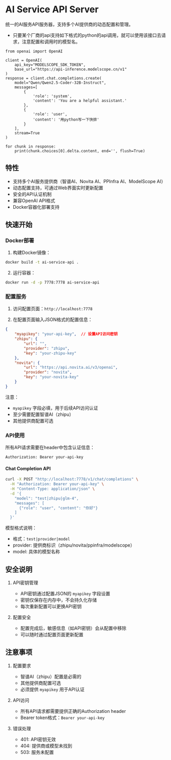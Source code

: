# AI Service API Server

统一的AI服务API服务器，支持多个AI提供商的动态配置和管理。
- 只要某个厂商的api支持如下格式的python的api调用，就可以使用该接口去请求，注意配置和调用时的模型名。
```
from openai import OpenAI

client = OpenAI(
    api_key="MODELSCOPE_SDK_TOKEN", 
    base_url="https://api-inference.modelscope.cn/v1"
)
response = client.chat.completions.create(
    model="Qwen/Qwen2.5-Coder-32B-Instruct", 
    messages=[
        {
            'role': 'system',
            'content': 'You are a helpful assistant.'
        },
        {
            'role': 'user',
            'content': '用python写一下快排'
        }
    ],
    stream=True
)

for chunk in response:
    print(chunk.choices[0].delta.content, end='', flush=True)

```

## 特性

- 支持多个AI服务提供商（智谱AI、Novita AI、PPInfra AI、ModelScope AI）
- 动态配置支持，可通过Web界面实时更新配置
- 安全的API认证机制
- 兼容OpenAI API格式
- Docker容器化部署支持

## 快速开始

### Docker部署

1. 构建Docker镜像：
```bash
docker build -t ai-service-api .
```

2. 运行容器：
```bash
docker run -d -p 7778:7778 ai-service-api
```

### 配置服务

1. 访问配置页面：`http://localhost:7778`

2. 在配置页面输入JSON格式的配置信息：
```json
{
    "myapikey": "your-api-key",  // 设置API访问密钥
    "zhipu": {
        "url": "",
        "provider": "zhipu",
        "key": "your-zhipu-key"
    },
    "novita": {
        "url": "https://api.novita.ai/v3/openai",
        "provider": "novita",
        "key": "your-novita-key"
    }
}
```

注意：
- `myapikey` 字段必填，用于后续API访问认证
- 至少需要配置智谱AI（zhipu）
- 其他提供商配置可选

### API使用

所有API请求需要在header中包含认证信息：
```
Authorization: Bearer your-api-key
```

#### Chat Completion API

```bash
curl -X POST "http://localhost:7778/v1/chat/completions" \
  -H "Authorization: Bearer your-api-key" \
  -H "Content-Type: application/json" \
  -d '{
    "model": "test|zhipu|glm-4",
    "messages": [
      {"role": "user", "content": "你好"}
    ]
  }'
```

模型格式说明：
- 格式：`test|provider|model`
- provider: 提供商标识（zhipu/novita/ppinfra/modelscope）
- model: 具体的模型名称

## 安全说明

1. API密钥管理
   - API密钥通过配置JSON的 `myapikey` 字段设置
   - 密钥仅保存在内存中，不会持久化存储
   - 每次重新配置可以更换API密钥

2. 配置安全
   - 配置完成后，敏感信息（如API密钥）会从配置中移除
   - 可以随时通过配置页面更新配置

## 注意事项

1. 配置要求
   - 智谱AI（zhipu）配置是必需的
   - 其他提供商配置可选
   - 必须提供 `myapikey` 用于API认证

2. API访问
   - 所有API请求都需要提供正确的Authorization header
   - Bearer token格式：`Bearer your-api-key`

3. 错误处理
   - 401: API密钥无效
   - 404: 提供商或模型未找到
   - 503: 服务未配置
